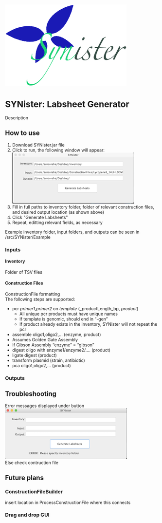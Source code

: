 ![SYNister Logo](/READMEphotos/SYNister.png)
# SYNister: Labsheet Generator
Description
## How to use
1. Download SYNister.jar file
2. Click to run, the following window will appear:  
![interface1](/READMEphotos/interface.png)    
3. Fill in full paths to inventory folder, folder of relevant construction files, and desired output location (as shown above)
4. Click "Generate Labsheets"
5. Repeat, editting relevant fields, as necessary
  
Example inventory folder, input folders, and outputs can be seen in /src/SYNister/Example  
### Inputs
#### Inventory
Folder of TSV files
#### Construction Files
ConstructionFile formatting   
The following steps are supported:  
 * pcr _primer1_,_primer2_ on _template_		(_productLength_bp, _product_)
   * All unique pcr products must have unique names
   * If template is genomic, should end in “-gen”
   * If product already exists in the inventory, SYNister will not repeat the pcr
 * assemble oligo1,oligo2,...				(enzyme, product)
  * Assumes Golden Gate Assembly
  * If Gibson Assembly “enzyme” = “gibson”
 * digest oligo with enzyme1/enzyme2/....	(product)
 * ligate digest							(product)
 * transform plasmid						(strain, antibiotic)
 * pca oligo1,oligo2,... 					(product)
### Outputs
## Troubleshooting
Error messages displayed under button  
![error](/READMEphotos/interface_error.png)  
Else check contruction file  
## Future plans
### ConstructionFileBuilder
insert location in ProcessConstructionFile where this connects
### Drag and drop GUI